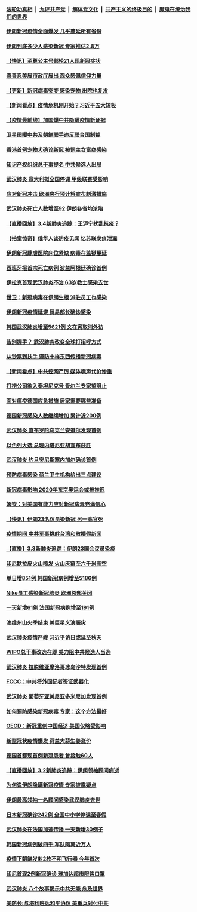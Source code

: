 ####  [法轮功真相](../../../../basic/blob/master/README.md?t=03051615) &nbsp;|&nbsp; [九评共产党](../../../../9ping.md/blob/master/README.md?t=03051615) &nbsp;|&nbsp; [解体党文化](../../../../jtdwh.md/blob/master/README.md?t=03051615)  &nbsp;|&nbsp; [共产主义的终极目的](../../../../gczydzjmd.md/blob/master/README.md?t=03051615) &nbsp;|&nbsp; [魔鬼在统治我们的世界](../../../../mgztzwmdsj.md/blob/master/README.md?t=03051615) 

#### [伊朗新冠疫情全面爆发 几乎蔓延所有省份](../pages/nsc418/n11916523.md?t=03051615) 

#### [伊朗到底多少人感染新冠 专家推估2.8万](../pages/nsc418/n11916156.md?t=03051615) 

#### [【快讯】至尊公主号邮轮21人现新冠症状](../pages/nsc418/n11915968.md?t=03051615) 

#### [真善忍美展市政厅展出 观众感佩信仰力量](../pages/nsc418/n11914416.md?t=03051615) 

#### [【更新】新冠病毒突变 感染宠物 出院也复发](../pages/nsc418/n11890652.md?t=03051615) 

#### [【新闻看点】疫情危机刚开始？习近平五大短板](../pages/nsc418/n11915146.md?t=03051615) 

#### [【疫情最前线】加国爆中共隐瞒疫情新证据](../pages/nsc418/n11915482.md?t=03051615) 

#### [卫星图曝中共及朝鲜联手违反联合国制裁](../pages/nsc418/n11915406.md?t=03051615) 

#### [香港首例宠物犬确诊新冠 被饲主女富商感染](../pages/nsc418/n11915307.md?t=03051615) 

#### [知识产权组织总干事提名 中共候选人出局](../pages/nsc418/n11915273.md?t=03051615) 

#### [武汉肺炎 意大利拟全国停课 甲级联赛受影响](../pages/nsc418/n11914989.md?t=03051615) 

#### [应对新冠冲击 欧洲央行预计将宣布刺激措施](../pages/nsc418/n11914846.md?t=03051615) 

#### [武汉肺炎死亡人数增至92 伊朗各省均沦陷](../pages/nsc418/n11914754.md?t=03051615) 

#### [【直播回放】3.4新肺炎追踪：王沪宁扰乱抗疫？](../pages/nsc418/n11914571.md?t=03051615) 

#### [【拍案惊奇】俄华人谈防疫见闻 忆苏联炭疽泄漏](../pages/nsc418/n11913399.md?t=03051615) 

#### [伊朗新冠肆虐医院床位紧缺 病毒在监狱蔓延](../pages/nsc418/n11914745.md?t=03051615) 

#### [西班牙报首宗死亡病例 波兰阿根廷确诊首例](../pages/nsc418/n11914570.md?t=03051615) 

#### [伊拉克首现武汉肺炎不治 63岁教士感染去世](../pages/nsc418/n11914263.md?t=03051615) 

#### [世卫：新冠病毒在伊朗生根 派驻员工也感染](../pages/nsc418/n11914087.md?t=03051615) 

#### [伊朗新冠疫情延烧 贸易部长确诊感染](../pages/nsc418/n11914152.md?t=03051615) 

#### [韩国武汉肺炎增至5621例 文在寅取消外访](../pages/nsc418/n11913777.md?t=03051615) 

#### [告别握手？ 武汉肺炎改变全球打招呼方式](../pages/nsc418/n11913485.md?t=03051615) 

#### [从钞票到扶手 谨防十样东西传播新冠病毒](../pages/nsc418/n11913125.md?t=03051615) 

#### [【新闻看点】中共控网严厉 媒体噤声代价惨重](../pages/nsc418/n11912589.md?t=03051615) 

#### [打捞公司欲入泰坦尼克号 爱尔兰专家望阻止](../pages/nsc418/n11902555.md?t=03051615) 

#### [面对瘟疫德国应急措施 居家需要哪些准备](../pages/nsc418/n11911515.md?t=03051615) 

#### [德国新冠感染人数继续增加 累计近200例](../pages/nsc418/n11912573.md?t=03051615) 

#### [武汉肺炎 直布罗陀乌克兰安道尔发现首例](../pages/nsc418/n11912582.md?t=03051615) 

#### [以色列大选 总理内塔尼亚胡宣布获胜](../pages/nsc418/n11912213.md?t=03051615) 

#### [武汉肺炎 约旦突尼斯塞内加尔确诊首例](../pages/nsc418/n11910597.md?t=03051615) 

#### [预防病毒感染 荷兰卫生机构给出三点建议](../pages/nsc418/n11892761.md?t=03051615) 

#### [新冠病毒影响 2020年东京奥运会或被推迟](../pages/nsc418/n11912440.md?t=03051615) 

#### [姆钦：对美国有能力应对新冠病毒充满信心](../pages/nsc418/n11912446.md?t=03051615) 

#### [【快讯】伊朗23名议员染新冠 另一高官死](../pages/nsc418/n11912252.md?t=03051615) 

#### [疫情期间 中共军事挑衅台湾和散播假新闻](../pages/nsc418/n11912211.md?t=03051615) 

#### [【直播】3.3新肺炎追踪：伊朗23国会议员染疫](../pages/nsc418/n11912059.md?t=03051615) 

#### [印尼默拉皮火山喷发 火山灰窜至六千米高空](../pages/nsc418/n11911908.md?t=03051615) 

#### [单日增851例 韩国新冠病例增至5186例](../pages/nsc418/n11911627.md?t=03051615) 

#### [Nike员工感染新冠肺炎 欧洲总部关闭](../pages/nsc418/n11911682.md?t=03051615) 

#### [一天新增61例 法国新冠病例增至191例](../pages/nsc418/n11910774.md?t=03051615) 

#### [澳维州山火季结束 美巨星义演赈灾](../pages/nsc418/n11910887.md?t=03051615) 

#### [武汉肺炎疫情严峻 习近平访日或延至秋天](../pages/nsc418/n11910570.md?t=03051615) 

#### [WIPO总干事改选在即 美力阻中共候选人当选](../pages/nsc418/n11910464.md?t=03051615) 

#### [武汉肺炎 拉脱维亚摩洛哥冰岛沙特发现首例](../pages/nsc418/n11910372.md?t=03051615) 

#### [FCCC：中共将外国记者签证武器化](../pages/nsc418/n11910385.md?t=03051615) 

#### [武汉肺炎 葡萄牙亚美尼亚多米尼加发现首例](../pages/nsc418/n11910197.md?t=03051615) 

#### [如何预防感染新冠病毒 专家：这个方法最好](../pages/nsc418/n11909928.md?t=03051615) 

#### [OECD：新冠重创中国经济 美国仅略受影响](../pages/nsc418/n11910023.md?t=03051615) 

#### [新型冠状疫情爆发 荷兰大蒜生姜涨价](../pages/nsc418/n11892646.md?t=03051615) 

#### [德国首都现首例新冠患者 曾接触60人](../pages/nsc418/n11909891.md?t=03051615) 

#### [【直播回放】3.2新肺炎追踪：伊朗领袖顾问病逝](../pages/nsc418/n11909676.md?t=03051615) 

#### [为何说伊朗隐瞒新冠疫情 专家披露疑点](../pages/nsc418/n11909701.md?t=03051615) 

#### [伊朗最高领袖一名顾问感染武汉肺炎去世](../pages/nsc418/n11909593.md?t=03051615) 

#### [日本新冠确诊242例 全国中小学停课至春假](../pages/nsc418/n11909521.md?t=03051615) 

#### [武汉肺炎在法国加速传播 一天新增30例子](../pages/nsc418/n11909555.md?t=03051615) 

#### [韩国新冠病例破四千 军队隔离近万人](../pages/nsc418/n11909279.md?t=03051615) 

#### [疫情下朝鲜发射2枚不明飞行器 今年首次](../pages/nsc418/n11909381.md?t=03051615) 

#### [印尼首现2例新冠确诊 雅加达超市限购口罩](../pages/nsc418/n11909186.md?t=03051615) 

#### [武汉肺炎 八个故事揭示中共无能 危及世界](../pages/nsc418/n11888055.md?t=03051615) 

#### [美防长:与塔利班达和平协议 美重兵对付中共](../pages/nsc418/n11908366.md?t=03051615) 

